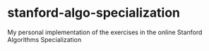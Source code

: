 # stanford-algo-specialization
My personal implementation of the exercises in the online Stanford Algorithms Specialization 
